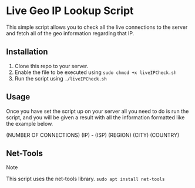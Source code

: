 # Live Geo IP Lookup Script
This simple script allows you to check all the live connections to the server and fetch all of the geo information regarding that IP.

## Installation
1. Clone this repo to your server.
2. Enable the file to be executed using ```sudo chmod +x liveIPCheck.sh```
3. Run the script using ```./liveIPCheck.sh```

## Usage
Once you have set the script up on your server all you need to do is run the script, and you will be given a result with all the information formatted like the example below.

(NUMBER OF CONNECTIONS) (IP) - (ISP) (REGION) (CITY) (COUNTRY)

## Net-Tools
> [!NOTE]  
> This script uses the net-tools library.
```sudo apt install net-tools```

